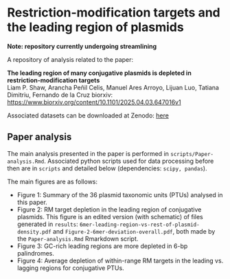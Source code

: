 # Restriction-modification targets and the leading region of plasmids

**Note: repository currently undergoing streamlining**

A repository of analysis related to the paper:

**The leading region of many conjugative plasmids is depleted in restriction-modification targets**  
Liam P. Shaw, Arancha Peñil Celis, Manuel Ares Arroyo, Lijuan Luo, Tatiana Dimitriu, Fernando de la Cruz 
biorxiv: https://www.biorxiv.org/content/10.1101/2025.04.03.647016v1  

Associated datasets can be downloaded at Zenodo: [here](zenodo)

## Paper analysis

The main analysis presented in the paper is performed in `scripts/Paper-analysis.Rmd`. Associated python scripts used for data processing before then are in `scripts` and detailed below (dependencies: `scipy, pandas`).

The main figures are as follows:
* Figure 1: Summary of the 36 plasmid taxonomic units (PTUs) analysed in this paper.
* Figure 2: RM target depletion in the leading region of conjugative plasmids. This figure is an edited version (with schematic) of files generated in `results`: `6mer-leading-region-vs-rest-of-plasmid-density.pdf` and `Figure-2-6mer-deviation-overall.pdf`, both made by the `Paper-analysis.Rmd` Rmarkdown script. 
* Figure 3: GC-rich leading regions are more depleted in 6-bp palindromes.  
* Figure 4: Average depletion of within-range RM targets in the leading vs. lagging regions for conjugative PTUs. 

